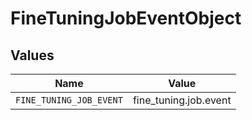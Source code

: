 # FineTuningJobEventObject


## Values

| Name                    | Value                   |
| ----------------------- | ----------------------- |
| `FINE_TUNING_JOB_EVENT` | fine_tuning.job.event   |
